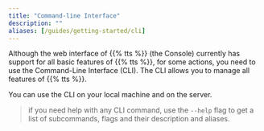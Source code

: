 ```yaml
---
title: "Command-line Interface"
description: ""
aliases: [/guides/getting-started/cli]
---
```


Although the web interface of {{% tts %}} (the Console) currently has support for all basic features of {{% tts %}}, for some actions, you need to use the Command-Line Interface (CLI). The CLI allows you to manage all features of {{% tts %}}.

<!--more-->

You can use the CLI on your local machine and on the server.

> if you need help with any CLI command, use the `--help` flag to get a list of subcommands, flags and their description and aliases.
